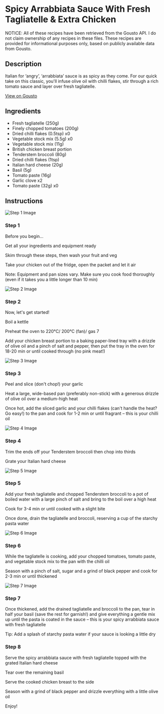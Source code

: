 # Spicy Arrabbiata Sauce With Fresh Tagliatelle & Extra Chicken

NOTICE: All of these recipes have been retrieved from the Gousto API. I do not claim ownership of any recipes in these files. These recipes are provided for informational purposes only, based on publicly available data from Gousto.

## Description

Italian for ‘angry’, ‘arrabbiata’ sauce is as spicy as they come. For our quick take on this classic, you'll infuse olive oil with chilli flakes, stir through a rich tomato sauce and layer over fresh tagliatelle. 

[View on Gousto](https://www.gousto.co.uk/recipes/cookbook/spicy-arrabbiata-sauce-with-fresh-tagliatelle-extra-chicken)

## Ingredients

- Fresh tagliatelle (250g)
- Finely chopped tomatoes (200g)
- Dried chilli flakes (0.5tsp) x0
- Vegetable stock mix (5.5g) x0
- Vegetable stock mix (11g)
- British chicken breast portion
- Tenderstem broccoli (80g)
- Dried chilli flakes (1tsp)
- Italian hard cheese (20g)
- Basil (5g)
- Tomato paste (16g)
- Garlic clove x2
- Tomato paste (32g) x0

## Instructions

![Step 1 Image](https://production-media.gousto.co.uk/cms/recipe-step-image/Step-1-15-1731058996084-x200.jpg)

### Step 1

Before you begin...

Get all your ingredients and equipment ready

Skim through these steps, then wash your fruit and veg

Take your chicken out of the fridge, open the packet and let it air

Note: Equipment and pan sizes vary. Make sure you cook food thoroughly (even if it takes you a little longer than 10 min)

![Step 2 Image](https://production-media.gousto.co.uk/cms/recipe-step-image/1-chicken-breast-on-baking-tray-1731059094406-x200.jpg)

### Step 2

Now, let's get started!

Boil a kettle

Preheat the oven to 220°C/ 200°C (fan)/ gas 7

Add your chicken breast portion to a baking paper-lined tray with a drizzle of olive oil and a pinch of salt and pepper, then put the tray in the oven for 18-20 min or until cooked through (no pink meat!)

![Step 3 Image](https://production-media.gousto.co.uk/cms/recipe-step-image/Step-3-17-1731059019858-x200.jpg)

### Step 3

Peel and slice (don't chop!) your garlic

Heat a large, wide-based pan (preferably non-stick) with a generous drizzle of olive oil over a medium-high heat

Once hot, add the sliced garlic and your chilli flakes (can't handle the heat? Go easy!) to the pan and cook for 1-2 min or until fragrant – this is your chilli oil

![Step 4 Image](https://production-media.gousto.co.uk/cms/recipe-step-image/Step-4-18-1731059028375-x200.jpg)

### Step 4

Trim the ends off your Tenderstem broccoli then chop into thirds

Grate your Italian hard cheese

![Step 5 Image](https://production-media.gousto.co.uk/cms/recipe-step-image/Step-5-17-1731059033861-x200.jpg)

### Step 5

Add your fresh tagliatelle and chopped Tenderstem broccoli to a pot of boiled water with a large pinch of salt and bring to the boil over a high heat

Cook for 3-4 min or until cooked with a slight bite

Once done, drain the tagliatelle and broccoli, reserving a cup of the starchy pasta water

![Step 6 Image](https://production-media.gousto.co.uk/cms/recipe-step-image/Step-6-18-1731059037738-x200.jpg)

### Step 6

While the tagliatelle is cooking, add your chopped tomatoes, tomato paste, and vegetable stock mix to the pan with the chilli oil

Season with a pinch of salt, sugar and a grind of black pepper and cook for 2-3 min or until thickened

![Step 7 Image](https://production-media.gousto.co.uk/cms/recipe-step-image/Step-7-15-1731059043784-x200.jpg)

### Step 7

Once thickened, add the drained tagliatelle and broccoli to the pan, tear in half your basil (save the rest for garnish!) and give everything a gentle mix up until the pasta is coated in the sauce – this is your spicy arrabbiata sauce with fresh tagliatelle

Tip: Add a splash of starchy pasta water if your sauce is looking a little dry

### Step 8

Serve the spicy arrabbiata sauce with fresh tagliatelle topped with the grated Italian hard cheese

Tear over the remaining basil

Serve the cooked chicken breast to the side

Season with a grind of black pepper and drizzle everything with a little olive oil

Enjoy!

